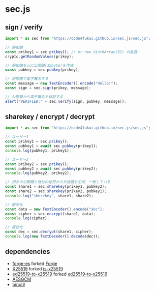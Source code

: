# sec.js

## sign / verify

```js
import * as sec from "https://code4fukui.github.io/sec.js/sec.js";

// 秘密鍵
const prikey1 = sec.prikey(); // or new Uint8Array(32) の乱数
crypto.getRandomValues(prikey);

// 秘密鍵を元に公開鍵(32byte)を作成
const pubkey = sec.pubkey(prikey);

// 秘密鍵で電子署名する
const message = new TextEncoder().encode("Hello!");
const sign = sec.sign(prikey, message);

// 公開鍵から電子署名を検証する
alert("VERIFIED:" + sec.verify(sign, pubkey, message));
```

## sharekey / encrypt / decrypt

```js
import * as sec from "https://code4fukui.github.io/sec.js/sec.js";

// ユーザー1
const prikey1 = sec.prikey();
const pubkey1 = await sec.pubkey(prikey1);
console.log(pubkey1, prikey1);

// ユーザー2
const prikey2 = sec.prikey();
const pubkey2 = await sec.pubkey(prikey2);
console.log(pubkey2, prikey2);

// 相手の公開鍵と自分の秘密から共通鍵を生成、一致している
const share1 = sec.sharekey(prikey1, pubkey2);
const share2 = sec.sharekey(prikey2, pubkey1);
console.log("sherekey", share1, share2);

// 暗号化
const data = new TextEncoder().encode("abc");
const cipher = sec.encrypt(share1, data);
console.log(cipher);

// 複合化
const dec = sec.decrypt(share1, cipher);
console.log(new TextDecoder().decode(dec));
```

## dependencies

- [forge-es](https://github.com/taisukef/forge-es) forked [Forge](https://github.com/digitalbazaar/forge)
- [X25519](https://github.com/code4fukui/X25519/) forked [js-x25519](https://github.com/CryptoEsel/js-x25519)
- [ed25519-to-x25519](https://github.com/code4fukui/ed25519-to-x25519/) forked [ed25519-to-x25519](https://github.com/jjavery/ed25519-to-x25519)
- [AESGCM](https://github.com/taisukef/AES-GCM-es/)
- [binutil](https://js.sabae.cc/binutil.js)
